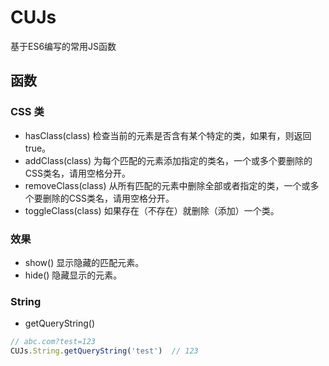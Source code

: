 # CUJs
基于ES6编写的常用JS函数

## 函数
### CSS 类

- hasClass(class)
检查当前的元素是否含有某个特定的类，如果有，则返回true。
- addClass(class)
为每个匹配的元素添加指定的类名，一个或多个要删除的CSS类名，请用空格分开。
- removeClass(class)
从所有匹配的元素中删除全部或者指定的类，一个或多个要删除的CSS类名，请用空格分开。
- toggleClass(class)
如果存在（不存在）就删除（添加）一个类。


### 效果

- show()
显示隐藏的匹配元素。
- hide()
隐藏显示的元素。


### String

- getQueryString()
``` js
// abc.com?test=123
CUJs.String.getQueryString('test')  // 123
```